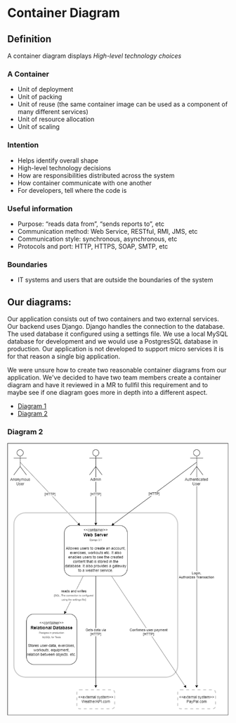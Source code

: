 # Container Diagram

## Definition
A container diagram displays _High-level technology choices_

### A Container
* Unit of deployment
* Unit of packing
* Unit of reuse (the same container image can be used as a component of many different services)
* Unit of resource allocation
* Unit of scaling

### Intention
* Helps identify overall shape
* High-level technology decisions
* How are responsibilities distributed across the system
* How container communicate with one another
* For developers, tell where the code is

### Useful information
* Purpose: “reads data from”, “sends reports to”, etc
* Communication method: Web Service, RESTful, RMI, JMS, etc
* Communication style: synchronous, asynchronous, etc
* Protocols and port: HTTP, HTTPS, SOAP, SMTP, etc

### Boundaries
* IT systems and users that are outside the boundaries of the system

## Our diagrams:
Our application consists out of two containers and two external services. Our backend uses Django. Django handles the connection to the database. The used database it configured using a settings file. We use a local MySQL database for development and we would use a PostgresSQL database in production. Our application is not developed to support micro services it is for that reason a single big application.

We were unsure how to create two reasonable container diagrams from our application. We've decided to have two team members create a container diagram and have it reviewed in a MR to fullfil this requirement and to maybe see if one diagram goes more in depth into a different aspect. 

* [Diagram 1](https://www.hostpapa.ca/blog/blog/wp-content/uploads/2019/05/image5.png)
* [Diagram 2](docs/sprint_3/lecture_aspects/container_diagrams/container_diagram_2.png)

### Diagram 2
![Diagram 2](docs/sprint_3/lecture_aspects/container_diagrams/container_diagram_2.png)